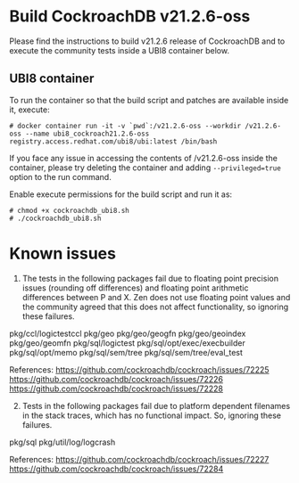 # Build CockroachDB v21.2.6-oss

Please find the instructions to build v21.2.6 release of CockroachDB and to execute the
community tests inside a UBI8 container below.

## UBI8 container

To run the container so that the build script and patches are available inside it, execute:

```
# docker container run -it -v `pwd`:/v21.2.6-oss --workdir /v21.2.6-oss --name ubi8_cockroach21.2.6-oss registry.access.redhat.com/ubi8/ubi:latest /bin/bash
```

If you face any issue in accessing the contents of /v21.2.6-oss inside the container, please
try deleting the container and adding `--privileged=true` option to the run command.

Enable execute permissions for the build script and run it as:

```
# chmod +x cockroachdb_ubi8.sh
# ./cockroachdb_ubi8.sh
```

# Known issues

1. The tests in the following packages fail due to floating point precision issues (rounding off
differences) and floating point arithmetic differences between P and X. Zen does not use floating
point values and the community agreed that this does not affect functionality, so ignoring these
failures.

pkg/ccl/logictestccl
pkg/geo
pkg/geo/geogfn
pkg/geo/geoindex
pkg/geo/geomfn
pkg/sql/logictest
pkg/sql/opt/exec/execbuilder
pkg/sql/opt/memo
pkg/sql/sem/tree
pkg/sql/sem/tree/eval_test

References:
https://github.com/cockroachdb/cockroach/issues/72225
https://github.com/cockroachdb/cockroach/issues/72226
https://github.com/cockroachdb/cockroach/issues/72228

2. Tests in the following packages fail due to platform dependent filenames in the stack traces,
which has no functional impact. So, ignoring these failures.

pkg/sql
pkg/util/log/logcrash

References:
https://github.com/cockroachdb/cockroach/issues/72227
https://github.com/cockroachdb/cockroach/issues/72284

